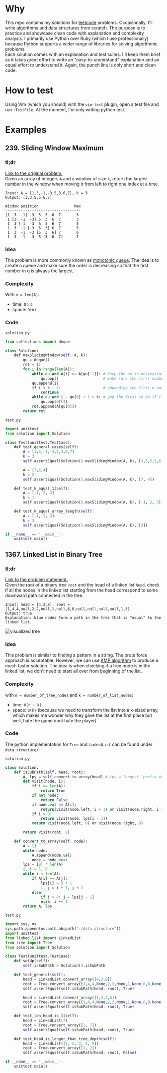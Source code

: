 # Why

This repo contains my solutions for [leetcode](http://leetcode.com/) problems. Occasionally, I'll write algorithms and data structures from scratch. The purpose is to practice and showcase clean code with explanation and complexity analysis. I primarily use Python over Ruby (which I use professionally) because Python supports a wider range of libraries for solving algorithmic problems.  
Each solution comes with an explanation and test suites. I'll keep them brief as it takes great effort to write an "easy-to-understand" explanation and an equal effort to understand it. Again, the punch line is only short and clean code.

# How to test

Using Vim (which you should) with the `vim-test` plugin, open a test file and run `:TestFile`. At the moment, I'm only writing python test.

# Examples

## 239. Sliding Window Maximum


### tl;dr

[Link to the original problem.](https://leetcode.com/problems/sliding-window-maximum/)  
Given an array of integers `A` and a window of size `k`, return the largest number in the window when moving it from left to right one index at a time.
```
Input: A = [1,3,-1,-3,5,3,6,7], k = 3
Output: [3,3,5,5,6,7]

Window position                Max
----------------------------------
[1  3  -1] -3  5  3  6  7       3
 1 [3  -1  -3] 5  3  6  7       3
 1  3 [-1  -3  5] 3  6  7       5
 1  3  -1 [-3  5  3] 6  7       5
 1  3  -1  -3 [5  3  6] 7       6
 1  3  -1  -3  5 [3  6  7]      7
```

### Idea

This problem is more commonly known as [monotonic queue](http://www.algorithmsandme.com/monotonic-queue/). The idea is to create a queue and make sure the order is decreasing so that the first number in q is always the largest.

### Complexity

With `n = len(A)`:
- time: `O(n)`
- space: `O(n)`


### Code

`solution.py`

```python
from collections import deque

class Solution:
    def maxSlidingWindow(self, A, k):
        qu = deque()
        ret = []
        for i in range(len(A)):
            while qu and A[i] >= A[qu[-1]]: # keep the qu in decreasing order
                qu.pop()                    # make sure the first number in qu is the largest
            qu.append(i)
            if i < k - 1:                   # appending the first k numbers to qu
                continue
            while qu and i - qu[0] + 1 > k: # pop the first in qu if it is out of window range
                qu.popleft()
            ret.append(A[qu[0]])
        return ret
```

`test.py`

```python
import unittest
from solution import Solution

class Test(unittest.TestCase):
    def test_general_cases(self):
        A = [1,3,-1,-3,5,3,6,7]
        k = 3
        self.assertEqual(Solution().maxSlidingWindow(A, k), [3,3,5,5,6,7])

        A = [7,2,4]
        k = 2
        self.assertEqual(Solution().maxSlidingWindow(A, k), [7, 4])

    def test_k_equal_1(self):
        A = [-1, 2, 3]
        k = 1
        self.assertEqual(Solution().maxSlidingWindow(A, k), [-1, 2, 3])

    def test_k_equal_array_length(self):
        A = [-1, 2, 3]
        k = 3
        self.assertEqual(Solution().maxSlidingWindow(A, k), [3])

if __name__ == '__main__':
    unittest.main()
```

## 1367. Linked List in Binary Tree


### tl;dr

[Link to the problem statement.](https://leetcode.com/problems/linked-list-in-binary-tree/)  
Given the root of a binary tree `root` and the head of a linked list `head`, check if all the nodes in the linked list starting from the head correspond to some downward path connected in the tree.
```
Input: head = [4,2,8], root = [1,4,4,null,2,2,null,1,null,6,8,null,null,null,null,1,3]
Output: true
Explanation: blue nodes form a path in the tree that is "equal" to the linked list.
```
![visualized tree](https://assets.leetcode.com/uploads/2020/02/12/sample_1_1720.png "image from leetcode.com")
### Idea

This problem is similar to finding a pattern in a string. The brute force approach is acceptable. However, we can use [KMP algorithm](https://en.wikipedia.org/wiki/Knuth%E2%80%93Morris%E2%80%93Pratt_algorithm) to produce a much faster solution. The idea is when checking if a tree node is in the linked list, we don't need to start all over from beginning of the list.


### Complexity

with `n = number_of_tree_nodes` and `k = number_of_list_nodes`:
- time: `O(n + k)`
- space: `O(k)` (because we need to transform the list into a k-sized array, which makes me wonder why they gave the list at the first place but well, hate the game dont hate the player)

### Code

The python implementation for `Tree` and `LinkedList` can be found under `data_structure/`.  

`solution.py`

```python
class Solution:
    def isSubPath(self, head, root):
        A, lps = self.convert_to_array(head) # lps = longest "prefix which is also suffix"
        def visit(node, i):
            if i >= len(A):
                return True
            if not node:
                return False
            if node.val == A[i]:
                return(visit(node.left, i + 1) or visit(node.right, i + 1))
            if i > 0:
                return visit(node, lps[i - 1])
            return visit(node.left, 0) or visit(node.right, 0)

        return visit(root, 0)

    def convert_to_array(self, node):
        A = []
        while node:
            A.append(node.val)
            node = node.next
        lps = [0] * len(A)
        i, j = 1, 0
        while i < len(A):
            if A[i] == A[j]:
                lps[i] = j + 1
                i, j = i + 1, j + 1
            else:
                if j > 0: j = lps[j - 1]
                else: i += 1
        return A, lps
```

`test.py`

```python
import sys, os
sys.path.append(os.path.abspath("./data_structure"))
import unittest
from linked_list import LinkedList
from tree import Tree
from solution import Solution

class Test(unittest.TestCase):
    def setUp(self):
        self.isSubPath = Solution().isSubPath

    def test_general(self):
        head = LinkedList.convert_array([4,2,8])
        root = Tree.convert_array([1,4,4,None,2,2,None,1,None,6,8,None,None,None,None,1,3])
        self.assertEqual(self.isSubPath(head, root), True)

        head = LinkedList.convert_array([1,4,2,6])
        root = Tree.convert_array([1,4,4,None,2,2,None,1,None,6,8,None,None,None,None,1,3])
        self.assertEqual(self.isSubPath(head, root), True)

    def test_len_head_is_1(self):
        head = LinkedList(7)
        root = Tree.convert_array([1, 7])
        self.assertEqual(self.isSubPath(head, root), True)

    def test_head_is_longer_than_tree_depth(self):
        head = LinkedList([1, 2, 3, 4, 5])
        root = Tree.convert_array([1, 2])
        self.assertEqual(self.isSubPath(head, root), False)

if __name__ == '__main__':
    unittest.main()
```
